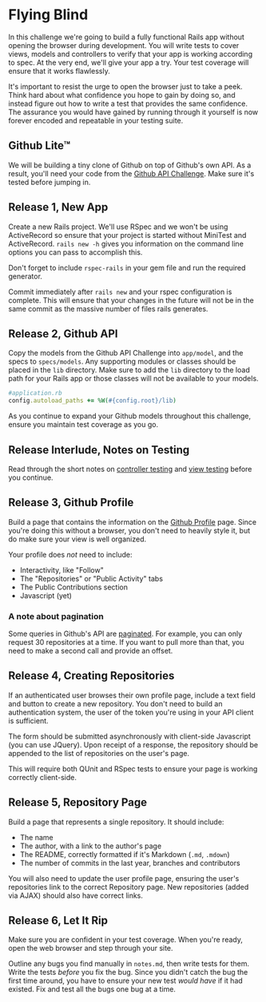 # Flying Blind

In this challenge we're going to build a fully functional Rails app without opening the browser during development. You will write tests to cover views, models and controllers to verify that your app is working according to spec. At the very end, we'll give your app a try. Your test coverage will ensure that it works flawlessly.

It's important to resist the urge to open the browser just to take a peek. Think hard about what confidence you hope to gain by doing so, and instead figure out how to write a test that provides the same confidence. The assurance you would have gained by running through it yourself is now forever encoded and repeatable in your testing suite.


## Github Lite™
We will be building a tiny clone of Github on top of Github's own API. As a result, you'll need your code from the [Github API Challenge](../../../github-api-challenge). Make sure it's tested before jumping in.


## Release 1, New App
Create a new Rails project. We'll use RSpec and we won't be using ActiveRecord so ensure that your project is started without MiniTest and ActiveRecord. `rails new -h` gives you information on the command line options you can pass to accomplish this.

Don't forget to include `rspec-rails` in your gem file and run the required generator.

Commit immediately after `rails new` and your rspec configuration is complete. This will ensure that  your changes in the future will not be in the same commit as the massive number of files rails generates.

## Release 2, Github API
Copy the models from the Github API Challenge into `app/model`, and the specs to `specs/models`. Any supporting modules or classes should be placed in the `lib` directory. Make sure to add the `lib` directory to the load path for your Rails app or those classes will not be available to your models.

```ruby
#application.rb
config.autoload_paths += %W(#{config.root}/lib)
```

As you continue to expand your Github models throughout this challenge, ensure you maintain test coverage as you go.

## Release Interlude, Notes on Testing
Read through the short notes on [controller testing](controller-testing.md) and [view testing](view-testing.md) before you continue.

## Release 3, Github Profile
Build a page that contains the information on the [Github Profile](https://www.github.com/mattbaker) page. Since you're doing this without a browser, you don't need to heavily style it, but do make sure your view is well organized.

Your profile does _not_ need to include:
- Interactivity, like "Follow"
- The "Repositories" or "Public Activity" tabs
- The Public Contributions section
- Javascript (yet)

### A note about pagination
Some queries in Github's API are [paginated](https://developer.github.com/guides/traversing-with-pagination/). For example, you can only request 30 repositories at a time. If you want to pull more than that, you need to make a second call and provide an offset.

## Release 4, Creating Repositories
If an authenticated user browses their own profile page, include a text field and button to create a new repository. You don't need to build an authentication system, the user of the token you're using in your API client is sufficient.

The form should be submitted asynchronously with client-side Javascript (you can use JQuery). Upon receipt of a response, the repository should be appended to the list of repositories on the user's page.

This will require both QUnit and RSpec tests to ensure your page is working correctly client-side.

## Release 5, Repository Page
Build a page that represents a single repository. It should include:

- The name
- The author, with a link to the author's page
- The README, correctly formatted if it's Markdown (`.md`, `.mdown`)
- The number of commits in the last year, branches and contributors

You will also need to update the user profile page, ensuring the user's repositories link to the correct Repository page. New repositories (added via AJAX) should also have correct links.

## Release 6, Let It Rip
Make sure you are confident in your test coverage. When you're ready, open the web browser and step through your site.

Outline any bugs you find manually in `notes.md`, then write tests for them. Write the tests _before_ you fix the bug. Since you didn't catch the bug the first time around, you have to ensure your new test _would have_ if it had existed. Fix and test all the bugs one bug at a time.
